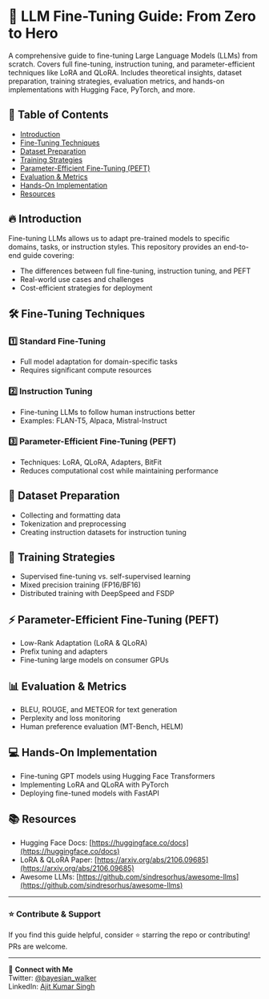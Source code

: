 # 🚀 LLM Fine-Tuning Guide: From Zero to Hero

A comprehensive guide to fine-tuning Large Language Models (LLMs) from scratch. Covers full fine-tuning, instruction tuning, and parameter-efficient techniques like LoRA and QLoRA. Includes theoretical insights, dataset preparation, training strategies, evaluation metrics, and hands-on implementations with Hugging Face, PyTorch, and more.

## 📌 Table of Contents

- [Introduction](#introduction)
- [Fine-Tuning Techniques](#fine-tuning-techniques)
- [Dataset Preparation](#dataset-preparation)
- [Training Strategies](#training-strategies)
- [Parameter-Efficient Fine-Tuning (PEFT)](#parameter-efficient-fine-tuning-peft)
- [Evaluation & Metrics](#evaluation--metrics)
- [Hands-On Implementation](#hands-on-implementation)
- [Resources](#resources)

## 🔥 Introduction

Fine-tuning LLMs allows us to adapt pre-trained models to specific domains, tasks, or instruction styles. This repository provides an end-to-end guide covering:
- The differences between full fine-tuning, instruction tuning, and PEFT
- Real-world use cases and challenges
- Cost-efficient strategies for deployment

## 🛠 Fine-Tuning Techniques

### **1️⃣ Standard Fine-Tuning**
- Full model adaptation for domain-specific tasks
- Requires significant compute resources

### **2️⃣ Instruction Tuning**
- Fine-tuning LLMs to follow human instructions better
- Examples: FLAN-T5, Alpaca, Mistral-Instruct

### **3️⃣ Parameter-Efficient Fine-Tuning (PEFT)**
- Techniques: LoRA, QLoRA, Adapters, BitFit
- Reduces computational cost while maintaining performance

## 📂 Dataset Preparation
- Collecting and formatting data
- Tokenization and preprocessing
- Creating instruction datasets for instruction tuning

## 🚀 Training Strategies
- Supervised fine-tuning vs. self-supervised learning
- Mixed precision training (FP16/BF16)
- Distributed training with DeepSpeed and FSDP

## ⚡ Parameter-Efficient Fine-Tuning (PEFT)
- Low-Rank Adaptation (LoRA & QLoRA)
- Prefix tuning and adapters
- Fine-tuning large models on consumer GPUs

## 📊 Evaluation & Metrics
- BLEU, ROUGE, and METEOR for text generation
- Perplexity and loss monitoring
- Human preference evaluation (MT-Bench, HELM)

## 💻 Hands-On Implementation
- Fine-tuning GPT models using Hugging Face Transformers
- Implementing LoRA and QLoRA with PyTorch
- Deploying fine-tuned models with FastAPI

## 📚 Resources
- Hugging Face Docs: [https://huggingface.co/docs](https://huggingface.co/docs)
- LoRA & QLoRA Paper: [https://arxiv.org/abs/2106.09685](https://arxiv.org/abs/2106.09685)
- Awesome LLMs: [https://github.com/sindresorhus/awesome-llms](https://github.com/sindresorhus/awesome-llms)

---

### ⭐ Contribute & Support
If you find this guide helpful, consider ⭐ starring the repo or contributing! PRs are welcome.

---

📩 **Connect with Me**  
Twitter: [@bayesian_walker](https://x.com/bayesian_walker)  
LinkedIn: [Ajit Kumar Singh](https://www.linkedin.com/in/sajit9285/)  
